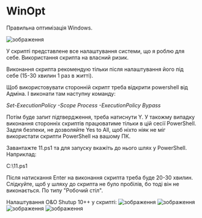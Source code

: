 # WinOpt
Правильна оптимізація Windows.

![зображення](https://github.com/user-attachments/assets/6af3112c-8a79-46af-99aa-53630ce2ea20)


У скрипті представлене все налаштування системи, що я роблю для себе. 
Використання скрипта на власний ризик.

Виконання скрипта рекомендую тільки після налаштування його під себе (15-30 хвилин 1 раз в житті).

Щоб використовувати сторонній скрипт треба відкрити powershell від Адміна. І виконати там наступну команду:

_Set-ExecutionPolicy -Scope Process -ExecutionPolicy Bypass_

Потім буде запит підтвердження, треба натиснути Y. У такожму випадку виконання сторонніх скриптів працюватиме тільки в цій сесії PowerShell. 
Задля безпеки, не дозволяйте Yes to All, щоб ніхто ніяк не міг використати скрипти PowerShell на вашому ПК.

Завантажте 11.ps1 та для запуску вкажіть до нього шлях у PowerShell. Наприклад:

C:\11.ps1

Після натискання Enter на виконання скрипта треба буде 20-30 хвилин.
Слідкуйте, щоб у шляху до скрипта не було пробілів, бо тоді він не виконається. По типу "Робочий стіл".

Налаштування O&O Shutup 10++ у скрипті:
![зображення](https://github.com/Z-beam/WinOpt/assets/18658603/ce245837-85c7-4469-8cce-5573a8676b1c)
![зображення](https://github.com/Z-beam/WinOpt/assets/18658603/659b68eb-545b-4884-b0d4-4b2f7e9cad48)
![зображення](https://github.com/Z-beam/WinOpt/assets/18658603/efc6c35b-c92d-4411-b851-c2f00233935f)
![зображення](https://github.com/Z-beam/WinOpt/assets/18658603/a4d4c972-9306-4660-9e34-8fcd4b2b0e41)





